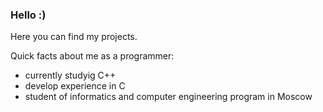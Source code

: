 ### Hello :)

Here you can find my projects.

Quick facts about me as a programmer:
- currently studyig C++
- develop experience in C
- student of informatics and computer engineering program in Moscow

